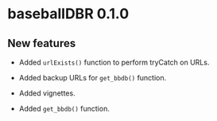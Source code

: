 # baseballDBR 0.1.0

## New features

* Added `urlExists()` function to perform tryCatch on URLs.

* Added backup URLs for `get_bbdb()` function.

* Added vignettes.

* Added `get_bbdb()` function.
